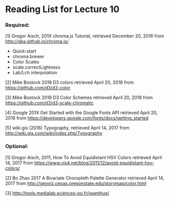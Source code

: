 # Reading List for Lecture 10

### Required:

[1] Gregor Aisch, 201X chroma.js Tutorial, retrieved December 20, 2016 from http://gka.github.io/chroma.js/

- Quick-start
- chroma.brewer
- Color Scales
- scale.correctLightness
- Lab/Lch interpolation

[2] Mike Bostock 2018 D3 colors retrieved April 20, 2018 from https://github.com/d3/d3-color

[3] Mike Bostock 2018 D3 Color Schemes retrieved April 20, 2018 from  https://github.com/d3/d3-scale-chromatic

[4] Google 201X Get Started with the Google Fonts API retrieved April 20, 2018 from  https://developers.google.com/fonts/docs/getting_started

[5] wiki.gis (2016) Typography, retrieved April 14, 2017 from http://wiki.gis.com/wiki/index.php/Typography

### Optional:

[1] Gregor Aisch, 2011, How To Avoid Equidistant HSV Colors  retrieved April 14, 2017 from https://www.vis4.net/blog/2011/12/avoid-equidistant-hsv-colors/

[2] Bo Zhao 2017 A Bivariate Choropleth Palette Generator  retrieved April 14, 2017 from  http://geoviz.ceoas.oregonstate.edu/storymap/color.html

[3] http://tools.medialab.sciences-po.fr/iwanthue/
